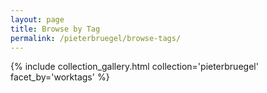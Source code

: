 ```yaml
---
layout: page
title: Browse by Tag
permalink: /pieterbruegel/browse-tags/
---
```


{% include collection_gallery.html collection='pieterbruegel' facet_by='worktags' %}
